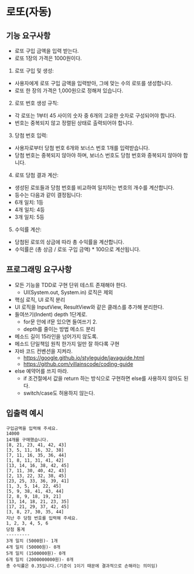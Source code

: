 # 로또(자동)
## 기능 요구사항
- 로또 구입 금액을 입력 받는다.
- 로또 1장의 가격은 1000원이다.

1. 로또 구입 및 생성:
- 사용자에게 로또 구입 금액을 입력받아, 그에 맞는 수의 로또를 생성합니다.
- 로또 한 장의 가격은 1,000원으로 정해져 있습니다.
2. 로또 번호 생성 규칙:
- 각 로또는 1부터 45 사이의 숫자 중 6개의 고유한 숫자로 구성되어야 합니다.
- 번호는 중복되지 않고 정렬된 상태로 출력되어야 합니다.
3. 당첨 번호 입력:
- 사용자로부터 당첨 번호 6개와 보너스 번호 1개를 입력받습니다.
- 당첨 번호는 중복되지 않아야 하며, 보너스 번호도 당첨 번호와 중복되지 않아야 합니다.
4. 로또 당첨 결과 계산:
- 생성된 로또들과 당첨 번호를 비교하여 일치하는 번호의 개수를 계산합니다.
- 등수는 다음과 같이 결정됩니다:
- 6개 일치: 1등
- 4개 일치: 4등
- 3개 일치: 5등
5. 수익률 계산:
- 당첨된 로또의 상금에 따라 총 수익률을 계산합니다.
- 수익률은 (총 상금 / 로또 구입 금액) * 100으로 계산됩니다.

## 프로그래밍 요구사항
- 모든 기능을 TDD로 구현 단위 테스트 존재해야 한다.
  - UI(System.out, System.in) 로직은 제외
- 핵심 로직, UI 로직 분리
- UI 로직을 InputView, ResultView와 같은 클래스를 추가해 분리한다.
- 들여쓰기(Indent) depth 1단계로.
  - for문 안에 if문 있으면 들여쓰기 2.
  - depth를 줄이는 방법 메소드 분리
- 메소드 길이 15라인을 넘어가지 않도록.
- 메소드 단일책임 원칙 한가지 일만 잘 하다록 구현
- 자바 코드 컨벤션을 지켜라.
  - https://google.github.io/styleguide/javaguide.html
  - https://github.com/villainscode/coding-guide
- else 예약어를 쓰지 마라.
  - if 조건절에서 값을 return 하는 방식으로 구현하면 else를 사용하지 않아도 된다.
  - switch/case도 허용하지 않는다.

## 입출력 예시
```
구입금액을 입력해 주세요.
14000
14개를 구매했습니다.
[8, 21, 23, 41, 42, 43]
[3, 5, 11, 16, 32, 38]
[7, 11, 16, 35, 36, 44]
[1, 8, 11, 31, 41, 42]
[13, 14, 16, 38, 42, 45]
[7, 11, 30, 40, 42, 43]
[2, 13, 22, 32, 38, 45]
[23, 25, 33, 36, 39, 41]
[1, 3, 5, 14, 22, 45]
[5, 9, 38, 41, 43, 44]
[2, 8, 9, 18, 19, 21]
[13, 14, 18, 21, 23, 35]
[17, 21, 29, 37, 42, 45]
[3, 8, 27, 30, 35, 44]
지난 주 당첨 번호를 입력해 주세요.
1, 2, 3, 4, 5, 6
당첨 통계
---------
3개 일치 (5000원)- 1개
4개 일치 (50000원)- 0개
5개 일치 (1500000원)- 0개
6개 일치 (2000000000원)- 0개
총 수익률은 0.35입니다.(기준이 1이기 때문에 결과적으로 손해라는 의미임)
```